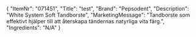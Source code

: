 {
  "ItemNr": "071451",
  "Title": "test",
  "Brand": "Pepsodent",
  "Description": "White System Soft Tandborste",
  "MarketingMessage": "Tandborste som effektivt hjälper till att återskapa tändernas natyrliga vita färg.",
  "Ingredients": "N/A"
}